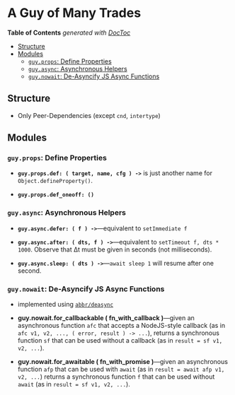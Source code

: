

# A Guy of Many Trades


<!-- START doctoc generated TOC please keep comment here to allow auto update -->
<!-- DON'T EDIT THIS SECTION, INSTEAD RE-RUN doctoc TO UPDATE -->
**Table of Contents**  *generated with [DocToc](https://github.com/thlorenz/doctoc)*

- [Structure](#structure)
- [Modules](#modules)
  - [`guy.props`: Define Properties](#guyprops-define-properties)
  - [`guy.async`: Asynchronous Helpers](#guyasync-asynchronous-helpers)
  - [`guy.nowait`: De-Asyncify JS Async Functions](#guynowait-de-asyncify-js-async-functions)

<!-- END doctoc generated TOC please keep comment here to allow auto update -->

## Structure

* Only Peer-Dependencies (except `cnd`, `intertype`)

## Modules

### `guy.props`: Define Properties

* **`guy.props.def: ( target, name, cfg ) ->`** is just another name for `Object.defineProperty()`.

* **`guy.props.def_oneoff: ()`**


### `guy.async`: Asynchronous Helpers

* **`guy.async.defer: ( f ) ->`**—equivalent to `setImmediate f`

* **`guy.async.after: ( dts, f ) ->`**—equivalent to `setTimeout f, dts * 1000`. Observe that Δt must be
  given in seconds (not milliseconds).

* **`guy.async.sleep: ( dts ) ->`**—`await sleep 1` will resume after one second.


### `guy.nowait`: De-Asyncify JS Async Functions

* implemented using [`abbr/deasync`](https://github.com/abbr/deasync)

* **guy.nowait.for_callbackable ( fn_with_callback )**—given an asynchronous function `afc` that accepts a
  NodeJS-style callback (as in `afc v1, v2, ..., ( error, result ) -> ...`), returns a synchronous function
  `sf` that can be used without a callback (as in `result = sf v1, v2, ...`).

* **guy.nowait.for_awaitable ( fn_with_promise )**—given an asynchronous function `afp` that can be used
  with `await` (as in `result = await afp v1, v2, ...`) returns a synchronous function `f` that can be used
  without `await` (as in `result = sf v1, v2, ...`).



